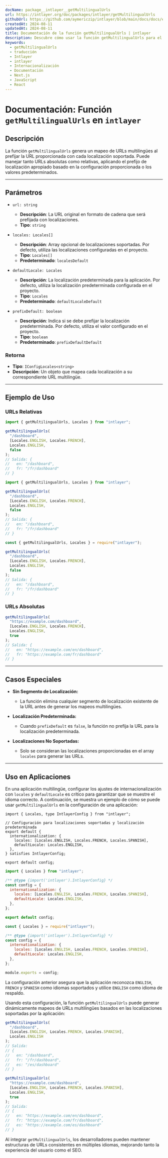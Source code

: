 ```yaml
---
docName: package__intlayer__getMultilingualUrls
url: https://intlayer.org/doc/packages/intlayer/getMultilingualUrls
githubUrl: https://github.com/aymericzip/intlayer/blob/main/docs/docs/en/packages/intlayer/getMultilingualUrls.md
createdAt: 2024-08-11
updatedAt: 2024-08-11
title: Documentación de la función getMultilingualUrls | intlayer
description: Descubre cómo usar la función getMultilingualUrls para el paquete intlayer
keywords:
  - getMultilingualUrls
  - traducción
  - Intlayer
  - intlayer
  - Internacionalización
  - Documentación
  - Next.js
  - JavaScript
  - React
---
```


# Documentación: Función `getMultilingualUrls` en `intlayer`

## Descripción

La función `getMultilingualUrls` genera un mapeo de URLs multilingües al prefijar la URL proporcionada con cada localización soportada. Puede manejar tanto URLs absolutas como relativas, aplicando el prefijo de localización apropiado basado en la configuración proporcionada o los valores predeterminados.

---

## Parámetros

- `url: string`

  - **Descripción**: La URL original en formato de cadena que será prefijada con localizaciones.
  - **Tipo**: `string`

- `locales: Locales[]`

  - **Descripción**: Array opcional de localizaciones soportadas. Por defecto, utiliza las localizaciones configuradas en el proyecto.
  - **Tipo**: `Locales[]`
  - **Predeterminado**: `localesDefault`

- `defaultLocale: Locales`

  - **Descripción**: La localización predeterminada para la aplicación. Por defecto, utiliza la localización predeterminada configurada en el proyecto.
  - **Tipo**: `Locales`
  - **Predeterminado**: `defaultLocaleDefault`

- `prefixDefault: boolean`
  - **Descripción**: Indica si se debe prefijar la localización predeterminada. Por defecto, utiliza el valor configurado en el proyecto.
  - **Tipo**: `boolean`
  - **Predeterminado**: `prefixDefaultDefault`

### Retorna

- **Tipo**: `IConfigLocales<string>`
- **Descripción**: Un objeto que mapea cada localización a su correspondiente URL multilingüe.

---

## Ejemplo de Uso

### URLs Relativas

```typescript codeFormat="typescript"
import { getMultilingualUrls, Locales } from "intlayer";

getMultilingualUrls(
  "/dashboard",
  [Locales.ENGLISH, Locales.FRENCH],
  Locales.ENGLISH,
  false
);
// Salida: {
//   en: "/dashboard",
//   fr: "/fr/dashboard"
// }
```

```javascript codeFormat="esm"
import { getMultilingualUrls, Locales } from "intlayer";

getMultilingualUrls(
  "/dashboard",
  [Locales.ENGLISH, Locales.FRENCH],
  Locales.ENGLISH,
  false
);
// Salida: {
//   en: "/dashboard",
//   fr: "/fr/dashboard"
// }
```

```javascript codeFormat="commonjs"
const { getMultilingualUrls, Locales } = require("intlayer");

getMultilingualUrls(
  "/dashboard",
  [Locales.ENGLISH, Locales.FRENCH],
  Locales.ENGLISH,
  false
);
// Salida: {
//   en: "/dashboard",
//   fr: "/fr/dashboard"
// }
```

### URLs Absolutas

```typescript
getMultilingualUrls(
  "https://example.com/dashboard",
  [Locales.ENGLISH, Locales.FRENCH],
  Locales.ENGLISH,
  true
);
// Salida: {
//   en: "https://example.com/en/dashboard",
//   fr: "https://example.com/fr/dashboard"
// }
```

---

## Casos Especiales

- **Sin Segmento de Localización:**

  - La función elimina cualquier segmento de localización existente de la URL antes de generar los mapeos multilingües.

- **Localización Predeterminada:**

  - Cuando `prefixDefault` es `false`, la función no prefija la URL para la localización predeterminada.

- **Localizaciones No Soportadas:**
  - Solo se consideran las localizaciones proporcionadas en el array `locales` para generar las URLs.

---

## Uso en Aplicaciones

En una aplicación multilingüe, configurar los ajustes de internacionalización con `locales` y `defaultLocale` es crítico para garantizar que se muestre el idioma correcto. A continuación, se muestra un ejemplo de cómo se puede usar `getMultilingualUrls` en la configuración de una aplicación:

```tsx codeFormat="typescript"
import { Locales, type IntlayerConfig } from "intlayer";

// Configuración para localizaciones soportadas y localización predeterminada
export default {
  internationalization: {
    locales: [Locales.ENGLISH, Locales.FRENCH, Locales.SPANISH],
    defaultLocale: Locales.ENGLISH,
  },
} satisfies IntlayerConfig;

export default config;
```

```javascript codeFormat="esm"
import { Locales } from "intlayer";

/** @type {import('intlayer').IntlayerConfig} */
const config = {
  internationalization: {
    locales: [Locales.ENGLISH, Locales.FRENCH, Locales.SPANISH],
    defaultLocale: Locales.ENGLISH,
  },
};

export default config;
```

```javascript codeFormat="commonjs"
const { Locales } = require("intlayer");

/** @type {import('intlayer').IntlayerConfig} */
const config = {
  internationalization: {
    locales: [Locales.ENGLISH, Locales.FRENCH, Locales.SPANISH],
    defaultLocale: Locales.ENGLISH,
  },
};

module.exports = config;
```

La configuración anterior asegura que la aplicación reconozca `ENGLISH`, `FRENCH` y `SPANISH` como idiomas soportados y utilice `ENGLISH` como idioma de respaldo.

Usando esta configuración, la función `getMultilingualUrls` puede generar dinámicamente mapeos de URLs multilingües basados en las localizaciones soportadas por la aplicación:

```typescript
getMultilingualUrls(
  "/dashboard",
  [Locales.ENGLISH, Locales.FRENCH, Locales.SPANISH],
  Locales.ENGLISH
);
// Salida:
// {
//   en: "/dashboard",
//   fr: "/fr/dashboard",
//   es: "/es/dashboard"
// }

getMultilingualUrls(
  "https://example.com/dashboard",
  [Locales.ENGLISH, Locales.FRENCH, Locales.SPANISH],
  Locales.ENGLISH,
  true
);
// Salida:
// {
//   en: "https://example.com/en/dashboard",
//   fr: "https://example.com/fr/dashboard",
//   es: "https://example.com/es/dashboard"
// }
```

Al integrar `getMultilingualUrls`, los desarrolladores pueden mantener estructuras de URLs consistentes en múltiples idiomas, mejorando tanto la experiencia del usuario como el SEO.
